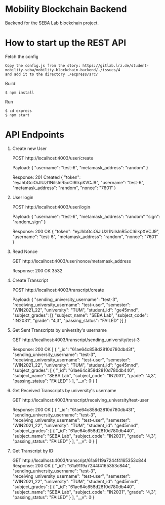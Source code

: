 # Mobility Blockchain Backend

Backend for the SEBA Lab blockchain project.

# How to start up the REST API
Fetch the config
    
    Copy the config.js from the story: https://gitlab.lrz.de/student-mobility-seba/mobility-blockchain-backend/-/issues/4
    and add it to the directory ./express/src/

Build

    $ npm install

Run

    $ cd express
    $ npm start

# API Endpoints
1. Create new User


    POST http://localhost:4003/user/create
   
     Payload:
     {
     "username": "test-6",
     "metamask_address": "random"
     }

     Response: 201 Created
     {
     "token": "eyJhbGciOiJIUzI1NiIsInR5cCI6IkpXVCJ9",
     "username": "test-6",
     "metamask_address": "random",
     "nonce": "7601"
     }


2. User login


    POST http://localhost:4003/user/login
   
    Payload:
    {
    "username": "test-6",
    "metamask_address": "random"
    "sign": "random_sign"
    }
   
    Response: 200 OK
    {
    "token": "eyJhbGciOiJIUzI1NiIsInR5cCI6IkpXVCJ9",
    "username": "test-6",
    "metamask_address": "random",
    "nonce": "7601"
    }
   

3. Read Nonce

    
    GET http://localhost:4003/user/nonce/metamask_address
   
    Response: 200 OK
    3532
   

4. Create Transcript 


    POST http://localhost:4003/transcript/create
    
    Payload:
    {
       "sending_university_username": "test-3",
       "receiving_university_username": "test-user",
       "semester": "WIN2021_22",
       "university": "TUM",
       "student_id": "ge45mnd",
       "subject_grades": [{
            "subject_name": "SEBA Lab",
            "subject_code": "IN2031",
            "grade": "4,3",
            "passing_status": "FAILED"
       }]
    }
   

5. Get Sent Transcripts by university's username

    
    GET http://localhost:4003/transcript/sending_university/test-3

    Response: 200 OK
    [
       {
       "_id": "61ae64c858d2810d780db43f",
       "sending_university_username": "test-3",
       "receiving_university_username": "test-user",
       "semester": "WIN2021_22",
       "university": "TUM",
       "student_id": "ge45mnd",
       "subject_grades": [
           {
           "_id": "61ae64c858d2810d780db440",
           "subject_name": "SEBA Lab",
           "subject_code": "IN2031",
           "grade": "4,3",
           "passing_status": "FAILED"
           }
       ],
       "__v": 0
       }
    ]


6. Get Received Transcripts by university's username


    GET http://localhost:4003/transcript/receiving_university/test-user

    Response: 200 OK
    [
    {
    "_id": "61ae64c858d2810d780db43f",
    "sending_university_username": "test-3",
    "receiving_university_username": "test-user",
    "semester": "WIN2021_22",
    "university": "TUM",
    "student_id": "ge45mnd",
    "subject_grades": [
         {
         "_id": "61ae64c858d2810d780db440",
         "subject_name": "SEBA Lab",
         "subject_code": "IN2031",
         "grade": "4,3",
         "passing_status": "FAILED"
         }
    ],
    "__v": 0
    }
    ]
   

7. Get Transcript by ID


    GET http://localhost:4003/transcript/61a9119a7244f4165353c844
    Response: 200 OK
    {
    "_id": "61a9119a7244f4165353c844",
    "sending_university_username": "test-3",
    "receiving_university_username": "test-user",
    "semester": "WIN2021_22",
    "university": "TUM",
    "student_id": "ge45mnd",
    "subject_grades": [
        {
        "_id": "61ae64c858d2810d780db440",
        "subject_name": "SEBA Lab",
        "subject_code": "IN2031",
        "grade": "4,3",
        "passing_status": "FAILED"
        }
    ],
    "__v": 0
    }